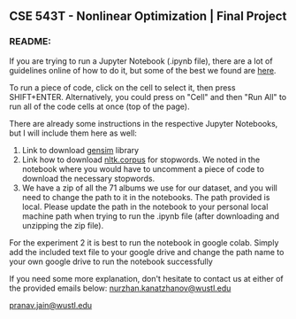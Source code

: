 ## CSE 543T - Nonlinear Optimization | Final Project

### README:

If you are trying to run a Jupyter Notebook (.ipynb file), there are a lot of guidelines online of how to do it, but some of the best we found are [here](https://www.codecademy.com/article/how-to-use-jupyter-notebooks).

To run a piece of code, click on the cell to select it, then press SHIFT+ENTER. Alternatively, you could press on "Cell" and then "Run All" to run all of the code cells at once (top of the page).

There are already some instructions in the respective Jupyter Notebooks, but I will include them here as well:

1. Link to download [gensim](https://pypi.org/project/gensim/) library
2. Link how to download [nltk.corpus](https://stackoverflow.com/questions/22211525/how-do-i-download-nltk-data) for stopwords. We noted in the notebook where you would have to uncomment a piece of code to download the necessary stopwords.
3. We have a zip of all the 71 albums we use for our dataset, and you will need to change the path to it in the notebooks. The path provided is local. Please update the path in the notebook to your personal local machine path when trying to run the .ipynb file (after downloading and unzipping the zip file).

For the experiment 2 it is best to run the notebook in google colab. Simply add the included text file to your google drive and change the path name to your own google drive to run the notebook successfully

If you need some more explanation, don't hesitate to contact us at either of the provided emails below:
[nurzhan.kanatzhanov@wustl.edu](mailto:nurzhan.kanatzhanov@wustl.edu)

[pranav.jain@wustl.edu](mailto:pranav.jain@wustl.edu)
